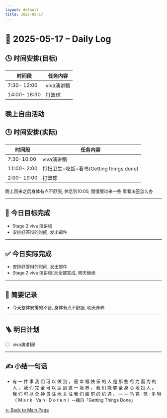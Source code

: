 ```yaml
---
layout: default
title: 2025-05-17
---
```


# 📅 2025-05-17 – Daily Log

## 🕒 时间安排(目标)

| 时间段 | 任务内容 |
|--------|----------| 
| 7:30- 12:00 | viva演讲稿  | 
| 14:00- 18:30 | 打篮球  | 

晚上自由活动
---
## 🕒 时间安排(实际)

| 时间段 | 任务内容 |
|--------|----------| 
| 7:30-10:00 | viva演讲稿  |
|11:00- 2:00 | 打扫卫生+吃饭+看书(Getting things done)|
| 2:00- 19:00 | 打篮球  | 


晚上回来之后身体有点不舒服, 休息到10:00, 慢慢缓过来一些
看看法签怎么办

---
## 🎯 今日目标完成

- Stage 2 viva 演讲稿
- 安排好答辩的时间, 发出邮件

---
## ✅ 今日实际完成

- 安排好答辩的时间, 发出邮件
- Stage 2 viva 演讲稿(未全部完成, 明天继续
---

## 🧠 简要记录

- 今天整体安排的不错, 身体有点不舒服, 明天养养


---

## 🪜 明日计划
- [ ] viva演讲稿!



---

## ✍️ 小结一句话
- 有 一 件 事 我 们 可 以 做 到 ， 最 幸 福 快 乐 的 人 是 那 些 尽 力 而 为 的 人 ， 我 们 完 全 可 以 达 到 这 一 境 界 ， 我 们 能 够 全 身 心 地 投 入 。 我 们 可 以 全 神 贯 注 地 关 注 我 们 面 前 的 机 遇 。 — — 马 克 · 范 · 多 琳 （ M a r k · Va n · D o r e n ）--摘自「Getting Things Done」

[← Back to Main Page](/index.md)
 
